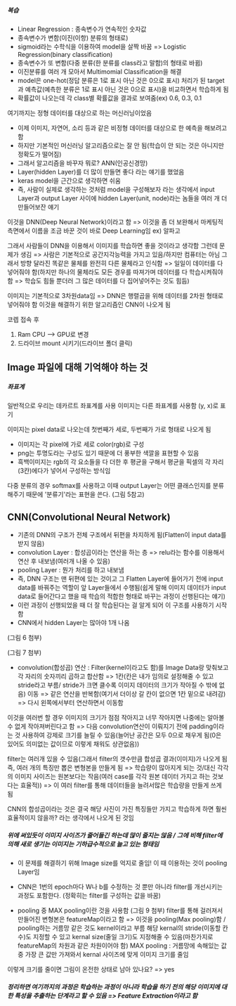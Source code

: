 ##### 복습
- Linear Regression : 종속변수가 연속적인 숫자값
- 종속변수가 변함(이진(이항) 분류의 형태로)
- sigmoid라는 수학식을 이용하여 model을 살짝 바꿈 => Logistic Regression(binary classification)
- 종속변수가 또 변함(다중 분류(한 분류를 class라고 말함)의 형태로 바뀜)
- 이진분류를 여러 개 모아서 Multimomial Classification을 해결
- model은 one-hot(정답 분류은 1로 표시 아닌 것은 0으로 표시) 처리가 된 target과 예측값(예측한 분류은 1로 표시 아닌 것은 0으로 표시)을 비교하면서 학습하게 됨
- 확률값이 나오는데 각 class별 확률값을 결과로 보여줌(ex) 0.6, 0.3, 0.1

여기까지는 정형 데이터를 대상으로 하는 머신러닝이었음

- 이제 이미지, 자연어, 소리 등과 같은 비정형 데이터를 대상으로 한 예측을 해보려고 함
- 하지만 기본적인 머신러닝 알고리즘으로는 잘 안 됨(학습이 안 되는 것은 아니지만 정확도가 떨어짐)
- 그래서 알고리즘을 바꾸자 뭐로? ANN(인공신경망)
- Layer(hidden Layer)를 더 많이 만들면 좋다 라는 얘기를 했었음
- keras model을 근간으로 생각하면 쉬움
- 즉, 사람이 실제로 생각하는 것처럼 model을 구성해보자 라는 생각에서 input Layer과 output Layer 사이에 hidden Layer(unit, node)라는 놈들을 여러 개 더 만들어보잔 얘기

이것을 DNN(Deep Neural Network)이라고 함 => 이것을 좀 더 보완해서 마케팅적 측면에서 이름을 조금 바꾼 것이 바로 Deep Learning임 ex) 알파고

그래서 사람들이 DNN을 이용해서 이미지를 학습하면 좋을 것이라고 생각함 그런데 문제가 생김 => 사람은 기본적으로 공간지각능력을 가지고 있음/하지만 컴퓨터는 아님 그래서 방향 달라진 똑같은 물체를 완전히 다른 물체라고 인식함 => 일일이 데이터를 다 넣어줘야 함(하지만 하나의 물체라도 모든 경우를 따져가며 데이터를 다 학습시켜줘야 함 => 학습도 힘들 뿐더러 그 많은 데이터를 다 집어넣어주는 것도 힘듬)

이미지는 기본적으로 3차원data임 => DNN은 행렬곱을 위해 데이터를 2차원 형태로 넣어줘야 함
이것을 해결하기 위한 알고리즘인 CNN이 나오게 됨

코렙 접속 후
1. Ram CPU --> GPU로 변경
2. 드라이브 mount 시키기(드라이브 폴더 클릭)

## Image 파일에 대해 기억해야 하는 것

##### 좌표계
일반적으로 우리는 데카르트 좌표계를 사용
이미지는 다른 좌표계를 사용함 (y, x)로 표기

이미지는 pixel data로 나오는데 첫번째가 세로, 두번째가 가로 형태로 나오게 됨

- 이미지는 각 pixel에 가로 세로 color(rgb)로 구성
- png는 투명도라는 구성도 있기 때문에 더 풍부한 색깔을 표현할 수 있음
- 흑백이미지는 rgb의 각 요소들을 다 더한 후 평균을 구해서 평균을 픽셀의 각 자리(3칸)에다가 넣어서 구성하는 방식임

다중 분류의 경우 softmax를 사용하고 이때 output Layer는 어떤 클래스인지를 분류해주기 때문에 '분류기'라는 표현을 쓴다.
(그림 5참고)

## CNN(Convolutional Neural Network)
- 기존의 DNN의 구조가 전체 구조에서 뒤편을 차지하게 됨(Flatten이 input data를 받지 않음)
- convolution Layer : 합성곱이라는 연산을 하는 층 => relu라는 함수를 이용해서 연산 후 내보냄(여러개 나올 수 있음)
- pooling Layer : 뭔가 처리를 하고 내보냄
- 즉, DNN 구조는 맨 뒤편에 있는 것이고 그 Flatten Layer에 들어가기 전에 input data를 바꿔주는 역할이 앞 Layer들에서 수행됨(쉽게 말해 이미지 데이터가 input data로 들어간다고 했을 때 학습의 적합한 형태로 바꾸는 과정이 선행된다는 얘기)
- 이런 과정이 선행되었을 때 더 잘 학습된다는 걸 알게 되어 이 구조를 사용하기 시작함
- CNN에서 hidden Layer는 많아야 1개 나옴

(그림 6 첨부)

(그림 7 첨부)
- convolution(합성곱) 연산 : Filter(kernel이라고도 함)를 Image Data랑 맞춰보고 각 자리의 숫자끼리 곱하고 합산함 
=> 1칸(칸은 내가 임의로 설정해줄 수 있고 stride라고 부름/ stride가 크면 클수록 이미지 데이터의 크기가 작아질 수 밖에 없음) 이동 => 같은 연산을 반복함(여기서 더이상 갈 칸이 없으면 1칸 밑으로 내려감) => 다시 왼쪽에서부터 연산하면서 이동함

이것을 여러번 할 경우 이미지의 크기가 점점 작아지고 너무 작아지면 나중에는 알아볼 수 없게 작아져버린다고 함 => 다음 convolution연산이 이뤄지기 전에 padding이라는 것 사용하여 강제로 크기를 늘릴 수 있음(늘어난 공간은 모두 0으로 채우게 됨(0은 있어도 의미없는 값이므로 이렇게 채워도 상관없음))

filter는 여러개 있을 수 있음(그래서 filter의 갯수만큼 합성곱 결과(이미지)가 나오게 됨 즉, 여러 개의 특징만 뽑은 변형본을 만들게 됨 => 학습량이 많아지게 되는 것/대신 각각의 이미지 사이즈는 원본보다는 작음(여러 case를 각각 원본 데이터 가지고 하는 것보다는 효율적)) => 이 여러 filter를 통해 데이터들을 늘려서많은 학습량을 만들게 쓰게 됨 

CNN의 합성곱이라는 것은 결국 해당 사진이 가진 특징들만 가지고 학습하게 하면 훨씬 효율적이지 않을까? 라는 생각에서 나오게 된 것임

##### 위에 써있듯이 이미지 사이즈가 줄어들긴 하는데 많이 줄지는 않음 / 그에 비해 filter에 의해 새로 생기는 이미지는 기하급수적으로 늘고 있는 형태임
- 이 문제를 해결하기 위해 Image size를 억지로 줄임! 이 때 이용하는 것이 pooling Layer임
- CNN은 1번의 epoch마다 W나 b를 수정하는 것 뿐만 아니라 filter를 개선시키는 과정도 포함한다.
(정확히는 filter를 구성하는 값을 바꿈)

- pooling 중 MAX pooling이란 것을 사용함
(그림 9 첨부)
filter를 통해 걸러져서 만들어진 변형본은  featureMap이라고 함 => 이것을 pooling(Max pooling)함 / pooling하는 거름망 같은 것도 kernel이라고 부름
해당 kernal의 stride(이동할 칸 수)도 지정할 수 있고 kernal size(줄일 크기)도 지정해줄 수 있음(마찬가지로 featureMap의 차원과 같은 차원이어야 함)
MAX pooling : 거름망에 속해있는 값 중 가장 큰 값만 가져와서 kernal 사이즈에 맞게 이미지 크기를 줄임

이렇게 크기를 줄이면 그림이 온전한 상태로 남아 있나요? => yes

##### 정리하면 여기까지의 과정은 학습하는 과정이 아니라 학습을 하기 전의 해당 이미지에 대한 특성을 추출하는 단계라고 할 수 있음 => Feature Extraction이라고 함